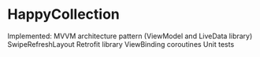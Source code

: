 # HappyCollection
Implemented:
MVVM architecture pattern (ViewModel and LiveData library)
SwipeRefreshLayout
Retrofit library
ViewBinding
coroutines
Unit tests
